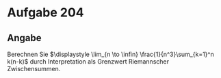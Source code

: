 # Aufgabe 204
## Angabe

Berechnen Sie $\displaystyle \lim_{n \to \infin} \frac{1}{n^3}\sum_{k=1}^n k(n-k)$ durch Interpretation als Grenzwert Riemannscher Zwischensummen.